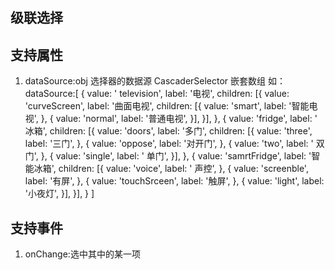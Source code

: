 ## 级联选择
##  支持属性
1. dataSource:obj 选择器的数据源
 CascaderSelector 嵌套数组 如：
  dataSource:[
        {
          value: ' television',
          label: '电视',
          children: [{
            value: 'curveScreen',
            label: '曲面电视',
            children: [{
              value: 'smart',
              label: '智能电视',
            },
            {
              value: 'normal',
              label: '普通电视',
            }],
          }],
        }, {
          value: 'fridge',
          label: ' 冰箱',
          children: [{
            value: 'doors',
            label: '多门',
            children: [{
              value: 'three',
              label: '三门',
            },
            {
              value: 'oppose',
              label: '对开门',
            },
            {
              value: 'two',
              label: ' 双门',
            },
            {
              value: 'single',
              label: ' 单门',
            }],
          },
          {
            value: 'samrtFridge',
            label: '智能冰箱',
            children: [{
              value: 'voice',
              label: ' 声控',
            },
            {
              value: 'screenble',
              label: '有屏',
            },
            {
              value: 'touchSrceen',
              label: '触屏',
            },
            {
              value: 'light',
              label: '小夜灯',
            }],
          }],
        }
      ]

##  支持事件
1. onChange:选中其中的某一项